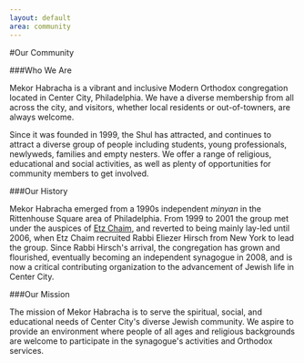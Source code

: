 ```yaml
---
layout: default
area: community
---
```


#Our Community

###Who We Are

Mekor Habracha is a vibrant and inclusive Modern Orthodox congregation located in Center City, Philadelphia. We have a diverse membership from all across the city, and visitors, whether local residents or out-of-towners, are always welcome.

Since it was founded in 1999, the Shul has attracted, and continues to attract a diverse group of people including students, young professionals, newlyweds, families and empty nesters. We offer a range of religious, educational and social activities, as well as plenty of opportunities for community members to get involved. 

###Our History

Mekor Habracha emerged from a 1990s independent *minyan* in the Rittenhouse Square area of Philadelphia. From 1999 to 2001 the group met under the auspices of [Etz Chaim](http://www.etzchaimcenter.org), and reverted to being mainly lay-led until 2006, when Etz Chaim recruited Rabbi Eliezer Hirsch from New York to lead the group. Since Rabbi Hirsch's arrival, the congregation has grown and flourished, eventually becoming an independent synagogue in 2008, and is now a critical contributing organization to the advancement of Jewish life in Center City.

###Our Mission

The mission of Mekor Habracha is to serve the spiritual, social, and educational needs of Center City's diverse Jewish community. We aspire to provide an environment where people of all ages and religious backgrounds are welcome to participate in the synagogue's activities and Orthodox services.
